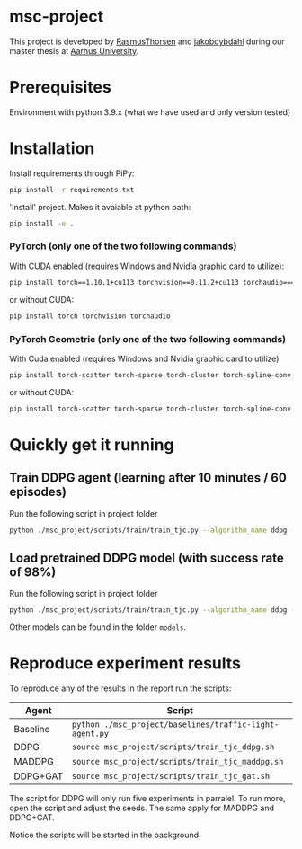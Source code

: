 # msc-project

This project is developed by [RasmusThorsen](https://github.com/RasmusThorsen) and [jakobdybdahl](https://github.com/jakobdybdahl) during our master thesis at [Aarhus University](https://www.au.dk/).

# Prerequisites

Environment with python 3.9.x (what we have used and only version tested)

# Installation

Install requirements through PiPy:

```bash
pip install -r requirements.txt
```

'Install' project. Makes it avaiable at python path:

```bash
pip install -e .
```

### PyTorch (only one of the two following commands)

With CUDA enabled (requires Windows and Nvidia graphic card to utilize):

```bash
pip install torch==1.10.1+cu113 torchvision==0.11.2+cu113 torchaudio===0.10.1+cu113 -f https://download.pytorch.org/whl/cu113/torch_stable.html
```

or without CUDA:

```bash
pip install torch torchvision torchaudio
```

### PyTorch Geometric (only one of the two following commands)

With Cuda enabled (requires Windows and Nvidia graphic card to utilize)

```bash
pip install torch-scatter torch-sparse torch-cluster torch-spline-conv torch-geometric -f https://data.pyg.org/whl/torch-1.10.0+cu113.html
```

or without CUDA:

```bash
pip install torch-scatter torch-sparse torch-cluster torch-spline-conv torch-geometric -f https://data.pyg.org/whl/torch-1.10.0+cpu.html
```

# Quickly get it running

## Train DDPG agent (learning after 10 minutes / 60 episodes)

Run the following script in project folder

```bash
python ./msc_project/scripts/train/train_tjc.py --algorithm_name ddpg --render True --num_eval_episodes 1
```

## Load pretrained DDPG model (with success rate of 98%)

Run the following script in project folder

```bash
python ./msc_project/scripts/train/train_tjc.py --algorithm_name ddpg --render True --model_dir "./msc_project/models/ddpg/networks"
```

Other models can be found in the folder `models`.

# Reproduce experiment results

To reproduce any of the results in the report run the scripts:

| Agent    | Script                                               |
| -------- | ---------------------------------------------------- |
| Baseline | `python ./msc_project/baselines/traffic-light-agent.py` |
| DDPG     | `source msc_project/scripts/train_tjc_ddpg.sh`       |
| MADDPG   | `source msc_project/scripts/train_tjc_maddpg.sh`     |
| DDPG+GAT | `source msc_project/scripts/train_tjc_gat.sh`        |

The script for DDPG will only run five experiments in parralel. To run more, open the script and adjust the seeds. The same apply for MADDPG and DDPG+GAT.

Notice the scripts will be started in the background.
